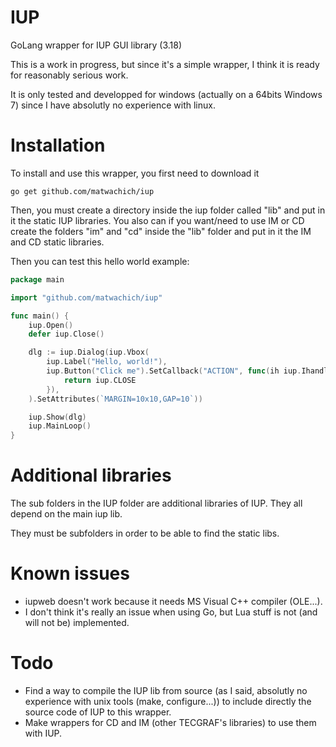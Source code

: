# IUP
GoLang wrapper for IUP GUI library (3.18)

This is a work in progress, but since it's a simple wrapper, I think it is ready for reasonably serious work.

It is only tested and developped for windows (actually on a 64bits Windows 7) since I have absolutly no experience with linux.

# Installation
To install and use this wrapper, you first need to download it

```
go get github.com/matwachich/iup
```

Then, you must create a directory inside the iup folder called "lib" and put in it the static IUP libraries. You also can if you want/need to use IM or CD create the folders "im" and "cd" inside the "lib" folder and put in it the IM and CD static libraries.

Then you can test this hello world example:

```go
package main

import "github.com/matwachich/iup"

func main() {
    iup.Open()
    defer iup.Close()

    dlg := iup.Dialog(iup.Vbox(
        iup.Label("Hello, world!"),
        iup.Button("Click me").SetCallback("ACTION", func(ih iup.Ihandle) int {
            return iup.CLOSE
        }),
    ).SetAttributes(`MARGIN=10x10,GAP=10`))

    iup.Show(dlg)
    iup.MainLoop()
}
```

# Additional libraries
The sub folders in the IUP folder are additional libraries of IUP. They all depend on the main iup lib.

They must be subfolders in order to be able to find the static libs.

# Known issues
- iupweb doesn't work because it needs MS Visual C++ compiler (OLE...).
- I don't think it's really an issue when using Go, but Lua stuff is not (and will not be) implemented.

# Todo
- Find a way to compile the IUP lib from source (as I said, absolutly no experience with unix tools (make, configure...)) to include directly the source code of IUP to this wrapper.
- Make wrappers for CD and IM (other TECGRAF's libraries) to use them with IUP.
